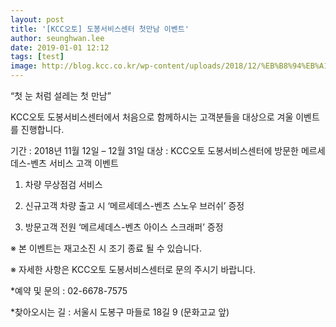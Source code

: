 ```yaml
---
layout: post
title: '[KCC오토] 도봉서비스센터 첫만남 이벤트'
author: seunghwan.lee
date: 2019-01-01 12:12
tags: [test]
image: http://blog.kcc.co.kr/wp-content/uploads/2018/12/%EB%B8%94%EB%A1%9C%EA%B7%B8-%EB%A9%94%EC%9D%B8.jpg
---
```


“첫 눈 처럼 설레는 첫 만남”

KCC오토 도봉서비스센터에서 처음으로 함께하시는 고객분들을 대상으로 겨울 이벤트를 진행합니다.



기간 : 2018년 11월 12일 – 12월 31일
대상 : KCC오토 도봉서비스센터에 방문한 메르세데스-벤츠 서비스 고객
이벤트
1) 차량 무상점검 서비스

2) 신규고객 차량 출고 시 ‘메르세데스-벤츠 스노우 브러쉬’ 증정

3) 방문고객 전원 ‘메르세데스-벤츠 아이스 스크래퍼’ 증정

 

※ 본 이벤트는 재고소진 시 조기 종료 될 수 있습니다.

※ 자세한 사항은 KCC오토 도봉서비스센터로 문의 주시기 바랍니다.

 

*예약 및 문의 : 02-6678-7575

*찾아오시는 길 : 서울시 도봉구 마들로 18길 9 (문화고교 앞)
